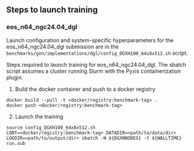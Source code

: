## Steps to launch training

### eos_n64_ngc24.04_dgl

Launch configuration and system-specific hyperparameters for the
eos_n64_ngc24.04_dgl submission are in the
`benchmarks/gnn/implementations/dgl/config_DGXH100_64x8x512.sh` script.

Steps required to launch training for eos_n64_ngc24.04_dgl.  The sbatch
script assumes a cluster running Slurm with the Pyxis containerization plugin.

1. Build the docker container and push to a docker registry

```
docker build --pull -t <docker/registry:benchmark-tag> .
docker push <docker/registry:benchmark-tag>
```

2. Launch the training
```
source config_DGXH100_64x8x512.sh
CONT=<docker/registry:benchmark-tag> DATADIR=<path/to/data/dir> LOGDIR=<path/to/output/dir> sbatch -N ${DGXNNODES} -t ${WALLTIME} run.sub
```
